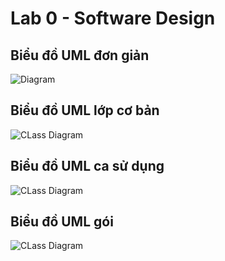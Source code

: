 # Lab 0 - Software Design

## Biểu đồ UML đơn giản
![Diagram](http://www.plantuml.com/plantuml/png/encoded-diagram-text)
## Biểu đồ UML lớp cơ bản
![CLass Diagram](https://www.planttext.com/api/plantuml/png/UhzxlqDnIM9HIMbk3bToJc9niK90Qb5nVfv2DPS24EWgv2Ncfbef19SKPUQbGuKIqu4YcNabOAw2GdfgYHzGaOOcYZAmk6CwM1YajfOBQdvmIMbAQbw9Gcf5IMfU2ffz2Wh546dF53GhWc7Y20CTWFf1xWO0003__mC0)
## Biểu đồ UML ca sử dụng
![CLass Diagram](https://www.planttext.com/api/plantuml/png/UhzxlqDnIM9HIMbk3bToJc9niK9OQaPcSawgGZMN0X3eAkGbvgPQAGIN56NcfKE5YWjIKrEi53BpIi022Wgv-MMf6ffM2cNvcIbSjLnGavmJYnHIAqfIyrBGJLLGA4vDB2b6DYAbA1F530UWDf2Z00000F__0m00)
## Biểu đồ UML gói
![CLass Diagram](https://www.planttext.com/api/plantuml/png/UhzxlqDnIM9HIMbk3bT1Od9sOdggWf9lVafgZf92DPS242Jd91ONAuGMfnOXSGEAybDAaqkuQhaGkfppyqgAydDoKeimjIBaC0r1aglbSaZDIm6v1G000F__0m00)

